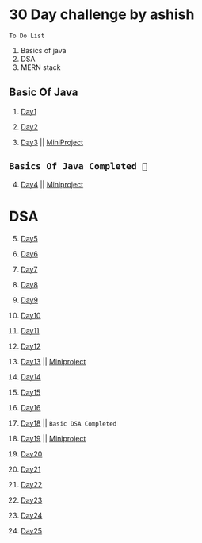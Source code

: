 # 30 Day challenge by ashish

`To Do List`

1. Basics of java
2. DSA
3. MERN stack

## Basic Of Java

1. [Day1](./Day_1/basics_of_java/readme.md)

2. [Day2](./Day_2/readme.md)

3. [Day3](./Day_3/readme.md) || [MiniProject](./Day_3/miniproject/Guess_number.java)

## `Basics Of Java Completed 🎯`

4. [Day4](./Day_4/readme.md) || [Miniproject](./Day_4/Minproject/calculator/calculator.java)

# DSA

5. [Day5](./Day_5/readme.md)

6. [Day6](./Day_6/readme.md)

7. [Day7](./Day_7/readme.md)

8. [Day8](./Day_8/readme.md)

9. [Day9](./Day_9/readme.md)

10. [Day10](./Day_10/readme.md)

11. [Day11](./Day_11/readme.md)

12. [Day12](./Day_12/readme.md)

13. [Day13](./Day_13/readme.md) || [Miniproject](./Day_13/miniproject/make_sentence.java)

14. [Day14](./Day_14/readme.md)

15. [Day15](./Day_15/readme.md)

16. [Day16](./Day_16/readme.md)

17. [Day18](./Day_18/readme.md) || `Basic DSA Completed`

18. [Day19](./Day_19/readme.md) || [Miniproject](./Day_19/readme.md)

19. [Day20](./Day_20/readme.md)

20. [Day21](./Day_21/readme.md)

21. [Day22](./Day_22/readme.md)

22. [Day23](./Day_23/readme.md)

23. [Day24](./Day_24/readme.md)

24. [Day25](./Day_25/readme.md)